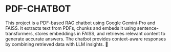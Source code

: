 # PDF-CHATBOT
This project is a PDF-based RAG chatbot using Google Gemini-Pro and FAISS. It extracts text from PDFs, chunks and embeds it using sentence-transformers, stores embeddings in FAISS, and retrieves relevant content to generate accurate answers. The chatbot provides context-aware responses by combining retrieved data with LLM insights. 🚀
